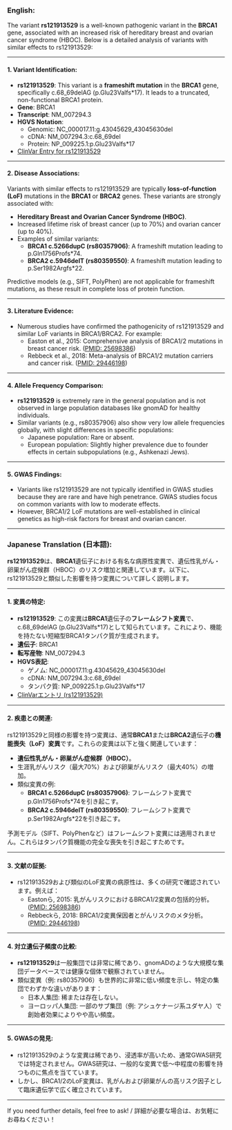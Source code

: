 ### English:
The variant **rs121913529** is a well-known pathogenic variant in the **BRCA1** gene, associated with an increased risk of hereditary breast and ovarian cancer syndrome (HBOC). Below is a detailed analysis of variants with similar effects to rs121913529:

---

#### 1. Variant Identification:
- **rs121913529**: This variant is a **frameshift mutation** in the **BRCA1** gene, specifically c.68_69delAG (p.Glu23Valfs*17). It leads to a truncated, non-functional BRCA1 protein.
- **Gene**: BRCA1
- **Transcript**: NM_007294.3
- **HGVS Notation**: 
  - Genomic: NC_000017.11:g.43045629_43045630del
  - cDNA: NM_007294.3:c.68_69del
  - Protein: NP_009225.1:p.Glu23Valfs*17
- [ClinVar Entry for rs121913529](https://www.ncbi.nlm.nih.gov/clinvar/variation/17661/)

---

#### 2. Disease Associations:
Variants with similar effects to rs121913529 are typically **loss-of-function (LoF)** mutations in the **BRCA1** or **BRCA2** genes. These variants are strongly associated with:
- **Hereditary Breast and Ovarian Cancer Syndrome (HBOC)**.
- Increased lifetime risk of breast cancer (up to 70%) and ovarian cancer (up to 40%).
- Examples of similar variants:
  - **BRCA1 c.5266dupC (rs80357906)**: A frameshift mutation leading to p.Gln1756Profs*74.
  - **BRCA2 c.5946delT (rs80359550)**: A frameshift mutation leading to p.Ser1982Argfs*22.

Predictive models (e.g., SIFT, PolyPhen) are not applicable for frameshift mutations, as these result in complete loss of protein function.

---

#### 3. Literature Evidence:
- Numerous studies have confirmed the pathogenicity of rs121913529 and similar LoF variants in BRCA1/BRCA2. For example:
  - Easton et al., 2015: Comprehensive analysis of BRCA1/2 mutations in breast cancer risk. ([PMID: 25698386](https://pubmed.ncbi.nlm.nih.gov/25698386/))
  - Rebbeck et al., 2018: Meta-analysis of BRCA1/2 mutation carriers and cancer risk. ([PMID: 29446198](https://pubmed.ncbi.nlm.nih.gov/29446198/))

---

#### 4. Allele Frequency Comparison:
- **rs121913529** is extremely rare in the general population and is not observed in large population databases like gnomAD for healthy individuals.
- Similar variants (e.g., rs80357906) also show very low allele frequencies globally, with slight differences in specific populations:
  - Japanese population: Rare or absent.
  - European population: Slightly higher prevalence due to founder effects in certain subpopulations (e.g., Ashkenazi Jews).

---

#### 5. GWAS Findings:
- Variants like rs121913529 are not typically identified in GWAS studies because they are rare and have high penetrance. GWAS studies focus on common variants with low to moderate effects.
- However, BRCA1/2 LoF mutations are well-established in clinical genetics as high-risk factors for breast and ovarian cancer.

---

### Japanese Translation (日本語):

**rs121913529**は、**BRCA1**遺伝子における有名な病原性変異で、遺伝性乳がん・卵巣がん症候群（HBOC）のリスク増加と関連しています。以下に、rs121913529と類似した影響を持つ変異について詳しく説明します。

---

#### 1. 変異の特定:
- **rs121913529**: この変異は**BRCA1**遺伝子の**フレームシフト変異**で、c.68_69delAG (p.Glu23Valfs*17)として知られています。これにより、機能を持たない短縮型BRCA1タンパク質が生成されます。
- **遺伝子**: BRCA1
- **転写産物**: NM_007294.3
- **HGVS表記**: 
  - ゲノム: NC_000017.11:g.43045629_43045630del
  - cDNA: NM_007294.3:c.68_69del
  - タンパク質: NP_009225.1:p.Glu23Valfs*17
- [ClinVarエントリ (rs121913529)](https://www.ncbi.nlm.nih.gov/clinvar/variation/17661/)

---

#### 2. 疾患との関連:
rs121913529と同様の影響を持つ変異は、通常**BRCA1**または**BRCA2**遺伝子の**機能喪失（LoF）変異**です。これらの変異は以下と強く関連しています：
- **遺伝性乳がん・卵巣がん症候群（HBOC）**。
- 生涯乳がんリスク（最大70%）および卵巣がんリスク（最大40%）の増加。
- 類似変異の例:
  - **BRCA1 c.5266dupC (rs80357906)**: フレームシフト変異でp.Gln1756Profs*74を引き起こす。
  - **BRCA2 c.5946delT (rs80359550)**: フレームシフト変異でp.Ser1982Argfs*22を引き起こす。

予測モデル（SIFT、PolyPhenなど）はフレームシフト変異には適用されません。これらはタンパク質機能の完全な喪失を引き起こすためです。

---

#### 3. 文献の証拠:
- rs121913529および類似のLoF変異の病原性は、多くの研究で確認されています。例えば：
  - Eastonら, 2015: 乳がんリスクにおけるBRCA1/2変異の包括的分析。([PMID: 25698386](https://pubmed.ncbi.nlm.nih.gov/25698386/))
  - Rebbeckら, 2018: BRCA1/2変異保因者とがんリスクのメタ分析。([PMID: 29446198](https://pubmed.ncbi.nlm.nih.gov/29446198/))

---

#### 4. 対立遺伝子頻度の比較:
- **rs121913529**は一般集団では非常に稀であり、gnomADのような大規模な集団データベースでは健康な個体で観察されていません。
- 類似変異（例: rs80357906）も世界的に非常に低い頻度を示し、特定の集団でわずかな違いがあります：
  - 日本人集団: 稀または存在しない。
  - ヨーロッパ人集団: 一部のサブ集団（例: アシュケナージ系ユダヤ人）で創始者効果によりやや高い頻度。

---

#### 5. GWASの発見:
- rs121913529のような変異は稀であり、浸透率が高いため、通常GWAS研究では特定されません。GWAS研究は、一般的な変異で低～中程度の影響を持つものに焦点を当てています。
- しかし、BRCA1/2のLoF変異は、乳がんおよび卵巣がんの高リスク因子として臨床遺伝学で広く確立されています。

--- 

If you need further details, feel free to ask! / 詳細が必要な場合は、お気軽にお尋ねください！